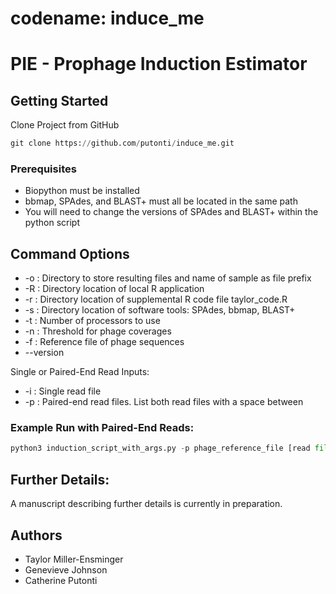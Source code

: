 # codename: induce_me
# PIE - Prophage Induction Estimator

## Getting Started
Clone Project from GitHub
```python
git clone https://github.com/putonti/induce_me.git
```

### Prerequisites

- Biopython must be installed
- bbmap, SPAdes, and BLAST+ must all be located in the same path
- You will need to change the versions of SPAdes and BLAST+ within the python script

## Command Options

* -o : Directory to store resulting files and name of sample as file prefix
* -R : Directory location of local R application
* -r : Directory location of supplemental R code file taylor_code.R
* -s : Directory location of software tools: SPAdes, bbmap, BLAST+
* -t : Number of processors to use
* -n : Threshold for phage coverages
* -f : Reference file of phage sequences
* --version

Single or Paired-End Read Inputs:
* -i : Single read file
* -p : Paired-end read files. List both read files with a space between


### Example Run with Paired-End Reads:
```python
python3 induction_script_with_args.py -p phage_reference_file [read file options] -R Rscript_path -r R_code_path -s path_to_software_tools -o output_path_and_sample_name
```

## Further Details:
A manuscript describing further details is currently in preparation.

## Authors

* Taylor Miller-Ensminger
* Genevieve Johnson
* Catherine Putonti
